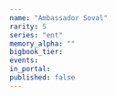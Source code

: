 ```yaml
---
name: "Ambassador Soval"
rarity: 5
series: "ent"
memory_alpha: ""
bigbook_tier:
events:
in_portal:
published: false
---
```

